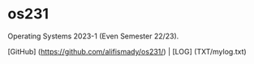 # os231
Operating Systems 2023-1 (Even Semester 22/23).

[GitHub] (https://github.com/alifismady/os231/) | [LOG] (TXT/mylog.txt)
